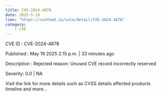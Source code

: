 ```yaml
---
title: CVE-2024-4878
date: 2025-5-19
lien: "https://cvefeed.io/vuln/detail/CVE-2024-4878"
category:
    - CVE
---
```


CVE ID : CVE-2024-4878

Published :  May 19
2025
2:15 p.m. | 33 minutes ago

Description : Rejected reason: Unused CVE record
incorrectly reserved

Severity: 0.0 | NA

Visit the link for more details
such as CVSS details
affected products
timeline
and more...
